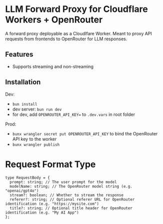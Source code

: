 # LLM Forward Proxy for Cloudflare Workers + OpenRouter

A forward proxy deployable as a Cloudlfare Worker. Meant to proxy API requests from frontends
to OpenRouter for LLM responses.

## Features

- Supports streaming and non-streaming

## Installation

Dev:

- `bun install`
- dev server: `bun run dev`
- for dev, add `OPENROUTER_API_KEY=` to `.dev.vars` in root folder

Prod:

- `bunx wrangler secret put OPENROUTER_API_KEY` to bind the OpenRouter API key to the worker
- `bunx wrangler publish`

# Request Format Type

```
type RequestBody = {
  prompt: string; // The user prompt for the model
  modelName: string; // The OpenRouter model string (e.g. "openai/gpt4o")
  stream?: boolean; // Whether to stream the response
  referer?: string; // Optional referer URL for OpenRouter identification (e.g. "https://mysite.com")
  title?: string; // Optional title header for OpenRouter identification (e.g. "My AI App")
};
```
